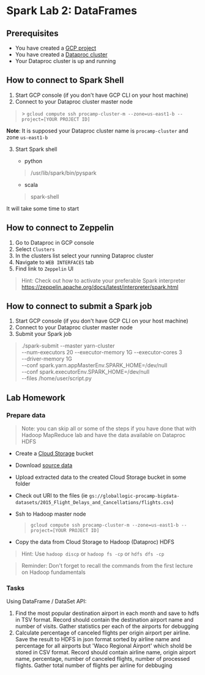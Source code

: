  # Spark Lab 2: DataFrames
 
## Prerequisites

- You have created a [GCP project](https://github.com/gl-bigdata-procamp/bigdata-procamp/blob/master/infra/README.md#create-google-cloud-project)
- You have created a [Dataproc cluster](https://github.com/gl-bigdata-procamp/bigdata-procamp/blob/master/infra/README.md#create-dataproc-cluster)
- Your Dataproc cluster is up and running
 
## How to connect to Spark Shell

1. Start GCP console (if you don't have GCP CLI on your host machine)
2. Connect to your Dataproc cluster master node 

  >  \> `gcloud compute ssh procamp-cluster-m --zone=us-east1-b --project=[YOUR PROJECT ID]`

**Note**: It is supposed your Dataproc cluster name is `procamp-cluster` and zone `us-east1-b`

3. Start Spark shell

	- python
	
    > /usr/lib/spark/bin/pyspark

	- scala 
	
	> spark-shell
	

 It will take some time to start
 
 
 ## How to connect to Zeppelin
 
 1. Go to Dataproc in GCP console
 2. Select `Clusters`
 3. In the clusters list select your running Dataproc cluster
 4. Navigate to `WEB INTERFACES` tab
 5. Find link to `Zeppelin` UI
 
  > Hint: Check out how to activate your preferable Spark interpreter https://zeppelin.apache.org/docs/latest/interpreter/spark.html
 
 
 
 ## How to connect to submit a Spark job
 
1. Start GCP console (if you don't have GCP CLI on your host machine)
2. Connect to your Dataproc cluster master node 
3. Submit your Spark job

 > ./spark-submit --master yarn-cluster  \
 >  --num-executors 20 --executor-memory 1G --executor-cores 3 \
 > --driver-memory 1G \
 > --conf spark.yarn.appMasterEnv.SPARK_HOME=/dev/null \
 > --conf spark.executorEnv.SPARK_HOME=/dev/null \
 > --files  /home/user/script.py

## Lab Homework

### Prepare data

 > Note: you can skip all or some of the steps if you have done that with Hadoop MapReduce lab and have the data available on Dataproc HDFS

- Create a [Cloud Storage](https://cloud.google.com/storage/docs/creating-buckets) bucket 
- Download [source data](https://www.kaggle.com/usdot/flight-delays)
- Upload extracted data to the created Cloud Storage bucket in some folder
- Check out URI to the files (ie `gs://globallogic-procamp-bigdata-datasets/2015_Flight_Delays_and_Cancellations/flights.csv`)
- Ssh to Hadoop master node

  > `gcloud compute ssh procamp-cluster-m --zone=us-east1-b --project=[YOUR PROJECT ID]`

- Copy the data from Cloud Storage to Hadoop (Dataproc) HDFS 

 > Hint: Use `hadoop discp` or `hadoop fs -cp` or `hdfs dfs -cp`

 > Reminder: Don't forget to recall the commands from the first lecture on Hadoop fundamentals

### Tasks

Using DataFrame / DataSet API:

1. Find the most popular destination airport in each month and save to hdfs in TSV format. Record should contain the destination airport name and number of visits. Gather statistics per each of the airports for debugging
2. Calculate percentage of canceled flights per origin airport per airline. Save the result to HDFS in json format sorted by airline name and percentage for all airports but 'Waco Regional Airport' which shold be stored in CSV format. Record should contain airline name, origin airport name, percentage, number of canceled flights, number of processed flights. Gather total number of flights  per airline for debbuging
